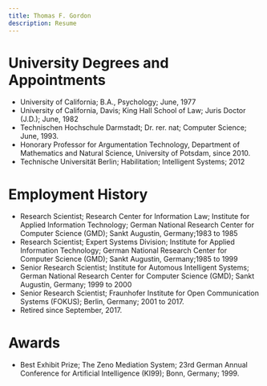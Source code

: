 ```yaml
---
title: Thomas F. Gordon
description: Resume
---
```


# University Degrees and Appointments

- University of California; B.A., Psychology; June, 1977
- University of California, Davis; King Hall School of Law; Juris
  Doctor (J.D.); June, 1982
- Technischen Hochschule Darmstadt; Dr. rer. nat; Computer Science; June, 1993.
- Honorary Professor for Argumentation Technology, Department of
  Mathematics and Natural Science, University of Potsdam, since 2010.
- Technische Universität Berlin; Habilitation; Intelligent Systems; 2012

# Employment History

- Research Scientist; Research Center for Information Law; Institute
  for Applied Information Technology; German National Research Center
  for Computer Science (GMD); Sankt Augustin, Germany;1983 to 1985
- Research Scientist; Expert Systems Division; Institute for Applied
  Information Technology; German National Research Center for Computer
  Science (GMD); Sankt Augustin, Germany;1985 to 1999
- Senior Research Scientist; Institute for Automous Intelligent
  Systems; German National Research Center for Computer Science (GMD);
  Sankt Augustin, Germany; 1999 to 2000
- Senior Research Scientist; Fraunhofer Institute for Open
  Communication Systems (FOKUS); Berlin, Germany; 2001 to 2017.
- Retired since September, 2017.

# Awards

- Best Exhibit Prize; The Zeno Mediation System; 23rd German Annual
  Conference for Artificial Intelligence (KI99); Bonn, Germany; 1999.
